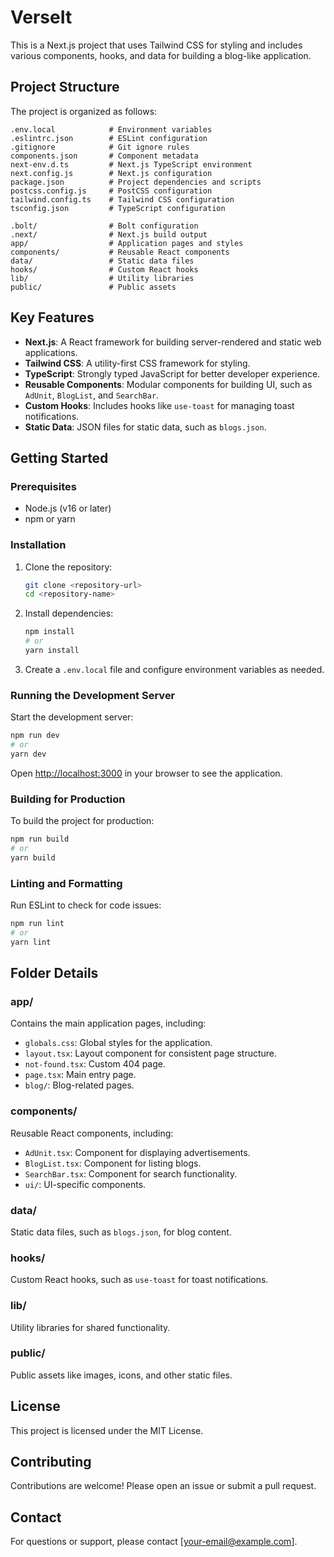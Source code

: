 # VerseIt

This is a Next.js project that uses Tailwind CSS for styling and includes various components, hooks, and data for building a blog-like application.

## Project Structure

The project is organized as follows:

```
.env.local            # Environment variables
.eslintrc.json        # ESLint configuration
.gitignore            # Git ignore rules
components.json       # Component metadata
next-env.d.ts         # Next.js TypeScript environment
next.config.js        # Next.js configuration
package.json          # Project dependencies and scripts
postcss.config.js     # PostCSS configuration
tailwind.config.ts    # Tailwind CSS configuration
tsconfig.json         # TypeScript configuration

.bolt/                # Bolt configuration
.next/                # Next.js build output
app/                  # Application pages and styles
components/           # Reusable React components
data/                 # Static data files
hooks/                # Custom React hooks
lib/                  # Utility libraries
public/               # Public assets
```

## Key Features

- **Next.js**: A React framework for building server-rendered and static web applications.
- **Tailwind CSS**: A utility-first CSS framework for styling.
- **TypeScript**: Strongly typed JavaScript for better developer experience.
- **Reusable Components**: Modular components for building UI, such as `AdUnit`, `BlogList`, and `SearchBar`.
- **Custom Hooks**: Includes hooks like `use-toast` for managing toast notifications.
- **Static Data**: JSON files for static data, such as `blogs.json`.

## Getting Started

### Prerequisites

- Node.js (v16 or later)
- npm or yarn

### Installation

1. Clone the repository:

   ```bash
   git clone <repository-url>
   cd <repository-name>
   ```

2. Install dependencies:

   ```bash
   npm install
   # or
   yarn install
   ```

3. Create a `.env.local` file and configure environment variables as needed.

### Running the Development Server

Start the development server:

```bash
npm run dev
# or
yarn dev
```

Open [http://localhost:3000](http://localhost:3000) in your browser to see the application.

### Building for Production

To build the project for production:

```bash
npm run build
# or
yarn build
```

### Linting and Formatting

Run ESLint to check for code issues:

```bash
npm run lint
# or
yarn lint
```

## Folder Details

### app/
Contains the main application pages, including:

- `globals.css`: Global styles for the application.
- `layout.tsx`: Layout component for consistent page structure.
- `not-found.tsx`: Custom 404 page.
- `page.tsx`: Main entry page.
- `blog/`: Blog-related pages.

### components/
Reusable React components, including:

- `AdUnit.tsx`: Component for displaying advertisements.
- `BlogList.tsx`: Component for listing blogs.
- `SearchBar.tsx`: Component for search functionality.
- `ui/`: UI-specific components.

### data/
Static data files, such as `blogs.json`, for blog content.

### hooks/
Custom React hooks, such as `use-toast` for toast notifications.

### lib/
Utility libraries for shared functionality.

### public/
Public assets like images, icons, and other static files.

## License

This project is licensed under the MIT License.

## Contributing

Contributions are welcome! Please open an issue or submit a pull request.

## Contact

For questions or support, please contact [your-email@example.com].

